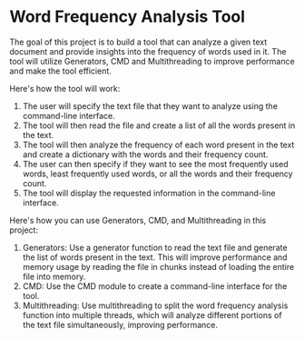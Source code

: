 <h1>Word Frequency Analysis Tool</h1>

The goal of this project is to build a tool that can analyze a given text document and provide insights into the frequency of words used in it. The tool will utilize Generators, CMD and Multithreading to improve performance and make the tool efficient.

Here's how the tool will work:

1. The user will specify the text file that they want to analyze using the command-line interface.
2. The tool will then read the file and create a list of all the words present in the text.
3. The tool will then analyze the frequency of each word present in the text and create a dictionary with the words and their frequency count.
4. The user can then specify if they want to see the most frequently used words, least frequently used words, or all the words and their frequency count.
5. The tool will display the requested information in the command-line interface.

Here's how you can use Generators, CMD, and Multithreading in this project:

1. Generators: Use a generator function to read the text file and generate the list of words present in the text. This will improve performance and memory usage by reading the file in chunks instead of loading the entire file into memory.
2. CMD: Use the CMD module to create a command-line interface for the tool.
3. Multithreading: Use multithreading to split the word frequency analysis function into multiple threads, which will analyze different portions of the text file simultaneously, improving performance.
